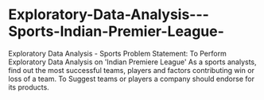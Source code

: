 # Exploratory-Data-Analysis---Sports-Indian-Premier-League-
Exploratory Data Analysis - Sports Problem Statement: To Perform Exploratory Data Analysis on 'Indian Premiere League'  As a sports analysts, find out the most successful teams, players and factors contributing win or loss of a team.  To Suggest teams or players a company should endorse for its products.
